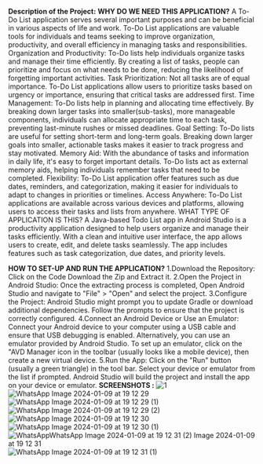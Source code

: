 **Description of the Project:**
**WHY DO WE NEED THIS APPLICATION?**
 A To-Do List application serves several important purposes and can be beneficial in various aspects of life and work. To-Do List applications are valuable tools for individuals and teams seeking to improve organization, productivity, and overall efficiency in managing tasks and responsibilities.
Organization and Productivity: To-Do lists help individuals organize tasks and manage their time efficiently. By creating a list of tasks, people can prioritize and focus on what needs to be done, reducing the likelihood of forgetting important activities.
Task Prioritization: Not all tasks are of equal importance. To-Do List applications allow users to prioritize tasks based on urgency or importance, ensuring that critical tasks are addressed first.
Time Management: To-Do lists help in planning and allocating time effectively. By breaking down larger tasks into smaller(sub-tasks), more manageable components, individuals can allocate appropriate time to each task, preventing last-minute rushes or missed deadlines.
Goal Setting: To-Do lists are useful for setting short-term and long-term goals. Breaking down larger goals into smaller, actionable tasks makes it easier to track progress and stay motivated.
Memory Aid: With the abundance of tasks and information in daily life, it's easy to forget important details. To-Do lists act as external memory aids, helping individuals remember tasks that need to be completed.
Flexibility: To-Do List application offer features such as due dates, reminders, and categorization, making it easier for individuals to adapt to changes in priorities or timelines.
Access Anywhere: To-Do List applications are available across various devices and platforms, allowing users to access their tasks and lists from anywhere. 
WHAT TYPE OF APPLICATION IS THIS?
A Java-based Todo List app in Android Studio is a productivity application designed to help users organize and manage their tasks efficiently. With a clean and intuitive user interface, the app allows users to create, edit, and delete tasks seamlessly. The app includes features such as task categorization, due dates, and priority levels.


**HOW TO SET-UP AND RUN THE APPLICATION?**
1.Download the Repository: Click on the Code Download the Zip and Extract it.
2.Open the Project in Android Studio: Once the extracting process is completed, Open Android Studio and navigate to "File" > "Open" and select the project.
3.Configure the Project: Android Studio might prompt you to update Gradle or download additional dependencies. Follow the prompts to ensure that the project is correctly configured.
4.Connect an Android Device or Use an Emulator: Connect your Android device to your computer using a USB cable and ensure that USB debugging is enabled. Alternatively, you can use an emulator provided by Android Studio. To set up an emulator, click on the "AVD Manager icon in the toolbar (usually looks like a mobile device), then create a new virtual device.
5.Run the App: Click on the "Run" button (usually a green triangle) in the tool bar. Select your device or emulator from the list if prompted. Android Studio will build the project and install the app on your device or emulator.
**SCREENSHOTS :**
![1](https://github.com/mounika1472/To-Do-List-Application/assets/113004088/44ea47de-ee71-4332-b55f-0f42f28bdf96)
![WhatsApp Image 2024-01-09 at 19 12 29](https://github.com/mounika1472/To-Do-List-Application/assets/113004088/a516f893-1489-4509-8a34-c47e6646cde9)
![WhatsApp Image 2024-01-09 at 19 12 29 (1)](https://github.com/mounika1472/To-Do-List-Application/assets/113004088/49cccf97-42b3-4d2f-aa70-afe87598c2f3)
![WhatsApp Image 2024-01-09 at 19 12 29 (2)](https://github.com/mounika1472/To-Do-List-Application/assets/113004088/b19c46c3-2cd0-44fa-9133-9f5af50cc1a0)
![WhatsApp Image 2024-01-09 at 19 12 30](https://github.com/mounika1472/To-Do-List-Application/assets/113004088/415e6d6c-7581-4d0b-9a3a-79ff1a4326fb)
![WhatsApp Image 2024-01-09 at 19 12 30 (1)](https://github.com/mounika1472/To-Do-List-Application/assets/113004088/fc9d7eac-e7c5-4fcd-b89b-ef66c6f3078c)
![WhatsApp![WhatsApp Image 2024-01-09 at 19 12 31 (2)](https://github.com/mounika1472/To-Do-List-Application/assets/113004088/8e722f97-0579-4e4c-aa49-2db425c599db)
 Image 2024-01-09 at 19 12 31](https://github.com/mounika1472/To-Do-List-Application/assets/113004088/ac49a4e2-bcd4-4171-9634-4f6536a0900b)
![WhatsApp Image 2024-01-09 at 19 12 31 (1)](https://github.com/mounika1472/To-Do-List-Application/assets/113004088/62bfead4-4b93-46fc-8000-e1ad3a177275)
